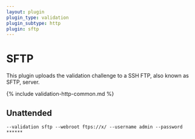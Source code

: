```yaml
---
layout: plugin
plugin_type: validation
plugin_subtype: http
plugin: sftp
---
```

# SFTP
This plugin uploads the validation challenge to a SSH FTP, also known as SFTP, server.

{% include validation-http-common.md %}

## Unattended 
`‑‑validation sftp ‑‑webroot ftps://x/ ‑‑username admin ‑‑password ******`